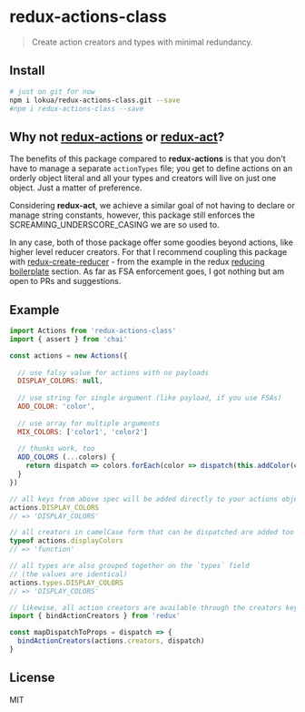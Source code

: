 # redux-actions-class

> Create action creators and types with minimal redundancy.

## Install

```bash
# just on git for now
npm i lokua/redux-actions-class.git --save
#npm i redux-actions-class --save
```

## Why not [redux-actions](redux-actions) or [redux-act](redux-act)?

The benefits of this package compared to __redux-actions__ is that you 
don't have to manage a separate `actionTypes` file; you get to define actions
on an orderly object literal and all your types and creators will live on just 
one object. Just a matter of preference.

Considering __redux-act__, we achieve a similar goal of not having to declare or
manage string constants, however, this package still enforces the 
SCREAMING_UNDERSCORE_CASING we are so used to.

In any case, both of those package offer some goodies beyond actions, like 
higher level reducer creators. For that I recommend coupling this package with
[redux-create-reducer][redux-create-reducer] - from the example in the
redux [reducing boilerplate][reducing] section. As far as FSA enforcement goes, 
I got nothing but am open to PRs and suggestions.
 
## Example

```js
import Actions from 'redux-actions-class'
import { assert } from 'chai'

const actions = new Actions({
  
  // use falsy value for actions with no payloads
  DISPLAY_COLORS: null,
  
  // use string for single argument (like payload, if you use FSAs)
  ADD_COLOR: 'color',
  
  // use array for multiple arguments
  MIX_COLORS: ['color1', 'color2']
  
  // thunks work, too
  ADD_COLORS (...colors) {
    return dispatch => colors.forEach(color => dispatch(this.addColor(color)))
  }
})

// all keys from above spec will be added directly to your actions object
actions.DISPLAY_COLORS
// => 'DISPLAY_COLORS'

// all creators in camelCase form that can be dispatched are added too
typeof actions.displayColors
// => 'function'

// all types are also grouped together on the `types` field
// (the values are identical)
actions.types.DISPLAY_COLORS
// => 'DISPLAY_COLORS'

// likewise, all action creators are available through the creators key
import { bindActionCreators } from 'redux'

const mapDispatchToProps = dispatch => {
  bindActionCreators(actions.creators, dispatch)
}
```

## License

MIT

[redux-actions]: https://github.com/acdlite/redux-actions
[redux-act]: https://github.com/pauldijou/redux-act
[redux-create-reducer]: https://github.com/kolodny/redux-create-reducer
[reducing]: http://redux.js.org/docs/recipes/ReducingBoilerplate.html